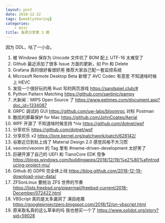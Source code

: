```yaml
---
layout: post
date: 2018-12-22
tags: [weeklysharing]
categories:
    - misc
title: 每周分享第 3 期
---
```


因为 DDL，咕了一小会。

1. 被 Windows 保存为 Unicode 文件坑了 BOM 配上 UTF-16 太难受了
2. Github 最近添加了很多 Issue 方面的更新，如 Pin 和 Delete
3. Grafana 真的很好看很好用 推荐大家自己配一套监控系统
4. Microsoft Remote Desktop Beta 新增了 AVC Codec 有意思 不知道啥时候上 HEVC
5. 发现一个很好玩的用 Rust 写的网页游戏 https://sandspiel.club/#
6. Python Pattern Matching https://github.com/santinic/pampy
7. 大新闻：MIPS Open Source 了 https://www.eetimes.com/document.asp?doc_id=1334087
8. GRPC 调试的 GUI https://github.com/uw-labs/bloomrpc 对标 Postman
9. 酷炫的屏幕保护 for Mac https://github.com/JohnCoates/Aerial
10. WPF 开源了 不知道啥时候支持 *nix https://github.com/dotnet/wpf
11. 分享欢乐 https://github.com/dotnet/wpf
12. 分享欢乐 x2 https://lore.kernel.org/patchwork/patch/628142/
13. 谷歌近日到处上线了 Material Design 2.0 感觉风格不大习惯
14. veonim/veonim 的 Tag 里有 #meme-driven-development 太好笑了
15. 巨硬开源了自己的 UEFI 和 TianoCore EDK 竞争 https://blogs.windows.com/buildingapps/2018/12/19/%e2%80%afintroducing-project-mu/
16. Github 的 GDPR 完全体上线 https://blog.github.com/2018-12-19-download-your-data/
17. ZFSonLinux 要统治 ZFS 世界的节奏 https://lists.freebsd.org/pipermail/freebsd-current/2018-December/072422.html
18. VBScript 真的是太多漏洞了 满目疮痍 https://googleprojectzero.blogspot.com/2018/12/on-vbscript.html
19. 原来取名真的这么草率的吗 我也想买一个了 https://www.solidot.org/story?sid=59028
